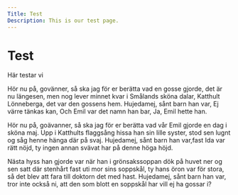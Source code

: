 ```yaml
---
Title: Test
Description: This is our test page.
---
```


Test
==========================

Här testar vi

<p class="old-fashioned">
Hör nu på, govänner, så ska jag för er berätta vad en gosse gjorde, det är nu längesen, men nog lever minnet kvar i Smålands sköna dalar, Katthult Lönneberga, det var den gossens hem. Hujedamej, sånt barn han var, Ej värre tänkas kan, Och Emil var det namn han bar, Ja, Emil hette han.
</p>

<p class="modern">
Hör nu på, goävanner, så ska jag för er berätta vad vår Emil gjorde en dag i sköna maj. Upp i Katthults flaggsång hissa han sin lille syster, stod sen lugnt og såg henne hänga där på svaj. Hujedamej, sånt barn han var,fast Ida var rätt nöjd, ty ingen annan svävat har på denne höga höjd.
</p>

<p class="worst-ever">
Nästa hyss han gjorde var när han i grönsakssoppan dök på huvet ner og sen satt där stenhårt fast uti mor sins soppskål, ty hans öron var för stora, så det blev att fara till doktorn det med hast. Hujedamej, sånt barn han var, tror inte också ni, att den som blott en soppskål har vill ej ha gossar i?
</p>